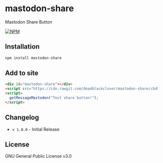 # mastodon-share
Mastodon Share Button

[![NPM](https://nodei.co/npm/mastodon-share.png?compact=true)](https://nodei.co/npm/mastodon-share/)

## Installation
```bash
npm install mastodon-share
```

## Add to site
```html
<div id="mastodon-share"></div>
<script src="https://cdn.rawgit.com/deadblackclover/mastodon-share/cb49ab56/src/index.js"></script>
<script>
  getMessageMastodon("Test share button!");
</script>
```
## Changelog
* `v 1.0.0` - Initial Release

## License
GNU General Public License v3.0
